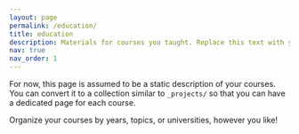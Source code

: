 ```yaml
---
layout: page
permalink: /education/
title: education
description: Materials for courses you taught. Replace this text with your description.
nav: true
nav_order: 1
---
```


For now, this page is assumed to be a static description of your courses. You can convert it to a collection similar to `_projects/` so that you can have a dedicated page for each course.

Organize your courses by years, topics, or universities, however you like!
